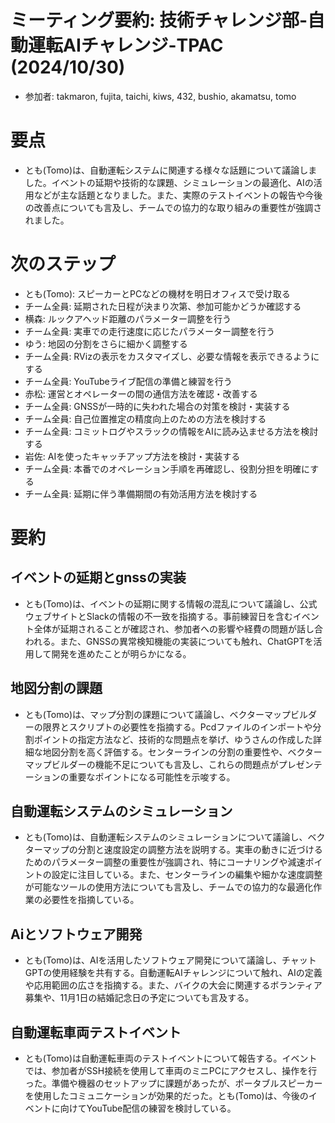 # ミーティング要約: 技術チャレンジ部-自動運転AIチャレンジ-TPAC (2024/10/30)
- 参加者: takmaron, fujita, taichi, kiws, 432, bushio, akamatsu, tomo
# 要点
- とも(Tomo)は、自動運転システムに関連する様々な話題について議論しました。イベントの延期や技術的な課題、シミュレーションの最適化、AIの活用などが主な話題となりました。また、実際のテストイベントの報告や今後の改善点についても言及し、チームでの協力的な取り組みの重要性が強調されました。
# 次のステップ
- とも(Tomo): スピーカーとPCなどの機材を明日オフィスで受け取る
- チーム全員: 延期された日程が決まり次第、参加可能かどうか確認する
- 横森: ルックアヘッド距離のパラメーター調整を行う
- チーム全員: 実車での走行速度に応じたパラメーター調整を行う
- ゆう: 地図の分割をさらに細かく調整する
- チーム全員: RVizの表示をカスタマイズし、必要な情報を表示できるようにする
- チーム全員: YouTubeライブ配信の準備と練習を行う
- 赤松: 運営とオペレーターの間の通信方法を確認・改善する
- チーム全員: GNSSが一時的に失われた場合の対策を検討・実装する
- チーム全員: 自己位置推定の精度向上のための方法を検討する
- チーム全員: コミットログやスラックの情報をAIに読み込ませる方法を検討する
- 岩佐: AIを使ったキャッチアップ方法を検討・実装する
- チーム全員: 本番でのオペレーション手順を再確認し、役割分担を明確にする
- チーム全員: 延期に伴う準備期間の有効活用方法を検討する
# 要約
## イベントの延期とgnssの実装
- とも(Tomo)は、イベントの延期に関する情報の混乱について議論し、公式ウェブサイトとSlackの情報の不一致を指摘する。事前練習日を含むイベント全体が延期されることが確認され、参加者への影響や経費の問題が話し合われる。また、GNSSの異常検知機能の実装についても触れ、ChatGPTを活用して開発を進めたことが明らかになる。
## 地図分割の課題
- とも(Tomo)は、マップ分割の課題について議論し、ベクターマップビルダーの限界とスクリプトの必要性を指摘する。Pcdファイルのインポートや分割ポイントの指定方法など、技術的な問題点を挙げ、ゆうさんの作成した詳細な地図分割を高く評価する。センターラインの分割の重要性や、ベクターマップビルダーの機能不足についても言及し、これらの問題点がプレゼンテーションの重要なポイントになる可能性を示唆する。
## 自動運転システムのシミュレーション
- とも(Tomo)は、自動運転システムのシミュレーションについて議論し、ベクターマップの分割と速度設定の調整方法を説明する。実車の動きに近づけるためのパラメーター調整の重要性が強調され、特にコーナリングや減速ポイントの設定に注目している。また、センターラインの編集や細かな速度調整が可能なツールの使用方法についても言及し、チームでの協力的な最適化作業の必要性を指摘している。
## Aiとソフトウェア開発
- とも(Tomo)は、AIを活用したソフトウェア開発について議論し、チャットGPTの使用経験を共有する。自動運転AIチャレンジについて触れ、AIの定義や応用範囲の広さを指摘する。また、バイクの大会に関連するボランティア募集や、11月1日の結婚記念日の予定についても言及する。
## 自動運転車両テストイベント
- とも(Tomo)は自動運転車両のテストイベントについて報告する。イベントでは、参加者がSSH接続を使用して車両のミニPCにアクセスし、操作を行った。準備や機器のセットアップに課題があったが、ポータブルスピーカーを使用したコミュニケーションが効果的だった。とも(Tomo)は、今後のイベントに向けてYouTube配信の練習を検討している。 
